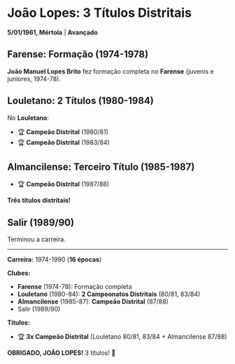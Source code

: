 # João Lopes: 3 Títulos Distritais

**5/01/1961, Mértola** | **Avançado**

## Farense: Formação (1974-1978)

**João Manuel Lopes Brito** fez formação completa no **Farense** (juvenis e juniores, 1974-78).

## Louletano: 2 Títulos (1980-1984)

No **Louletano**:
- 🏆 **Campeão Distrital** (1980/81)
- 🏆 **Campeão Distrital** (1983/84)

## Almancilense: Terceiro Título (1985-1987)

- 🏆 **Campeão Distrital** (1987/88)

**Três títulos distritais!**

## Salir (1989/90)

Terminou a carreira.

---

**Carreira:** 1974-1990 (**16 épocas**)

**Clubes:**
- **Farense** (1974-78): Formação completa
- **Louletano** (1980-84): **2 Campeonatos Distritais** (80/81, 83/84)
- **Almancilense** (1985-87): **Campeão Distrital** (87/88)
- Salir (1989/90)

**Títulos:**
- 🏆 **3x Campeão Distrital** (Louletano 80/81, 83/84 + Almancilense 87/88)

**OBRIGADO, JOÃO LOPES!** 3 títulos! 🦁
